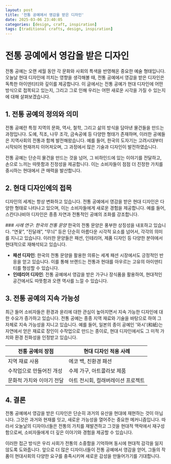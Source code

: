 ```yaml
---
layout: post
title: '전통 공예에서 영감을 받은 디자인'
date: 2025-03-06 23:40:05
categories: [design, craft, inspiration]
tags: [traditional crafts, design, inspiration]
---
```


# 전통 공예에서 영감을 받은 디자인

전통 공예는 오랜 세월 동안 각 문화와 사회의 특색을 반영해온 중요한 예술 형태입니다. 오늘날 현대 디자인에 끼치는 영향을 생각해볼 때, 전통 공예에서 영감을 받은 디자인은 독특한 아이덴티티와 깊이를 제공합니다. 이 글에서는 전통 공예가 현대 디자인에 어떤 방식으로 접목되고 있는지, 그리고 그로 인해 우리는 어떤 새로운 시각을 가질 수 있는지에 대해 살펴보겠습니다.

## 1. 전통 공예의 정의와 의미

전통 공예란 특정 지역의 문화, 역사, 철학, 그리고 삶의 방식을 담아낸 물건들을 만드는 과정입니다. 도예, 직조, 나무 조각, 금속공예 등 다양한 형태가 존재하며, 이러한 공예들은 지역사회의 전통과 함께 발전해왔습니다. 예를 들어, 한국의 도자기는 고려시대부터 시작되어 현재까지 이어져오며, 그 과정에서 많은 기술과 디자인이 발전하였습니다.

전통 공예는 단순히 물건을 만드는 것을 넘어, 그 비하인드에 있는 이야기를 전달하고, 손으로 느끼는 따뜻함과 진정성을 제공합니다. 이는 소비자들이 점점 더 진정한 가치를 중시하는 현대에서 큰 매력을 발산합니다.

## 2. 현대 디자인에의 접목

디자인의 세계는 항상 변화하고 있습니다. 전통 공예에서 영감을 받은 현대 디자인은 다양한 형태로 나타나고 있으며, 이는 소비자들에게 새로운 경험을 제공합니다. 예를 들어, 스칸디나비아 디자인은 종종 자연과 전통적인 공예의 조화를 강조합니다.

*### 사례 연구: 한국의 전통 문양*
 한국의 전통 문양은 풍부한 상징성을 내포하고 있습니다. “연꽃”, “진달래”, “무늬” 등은 단순히 아름다운 시각적 요소를 넘어서, 각각의 의미를 지니고 있습니다. 이러한 문양들은 패션, 인테리어, 제품 디자인 등 다양한 분야에서 현대적으로 재해석되고 있습니다.
  
- **패션 디자인**: 한국의 전통 문양을 활용한 의류는 세계 패션 시장에서도 긍정적인 반응을 얻고 있습니다. 이를 통해 브랜드는 전통과 현대를 아우르는 고유의 아이덴티티를 형성할 수 있습니다.
- **인테리어 디자인**: 전통 공예에서 영감을 받은 가구나 장식품을 활용하여, 현대적인 공간에서도 따뜻함과 오랜 역사를 느낄 수 있습니다.

## 3. 전통 공예의 지속 가능성

최근 들어 소비자들은 환경과 윤리에 대한 관심이 높아지면서 지속 가능한 디자인에 대한 수요가 증가하고 있습니다. 전통 공예는 종종 지역 재료와 기술을 바탕으로 하여 그 자체로 지속 가능성을 지니고 있습니다. 예를 들어, 일본의 종이 공예인 '와시'(和紙)는 자연에서 얻은 재료로 장인이 수작업으로 만드는 종이로, 현대 디자인에서도 그 미적 가치와 환경 친화성을 인정받고 있습니다.

| 전통 공예의 장점 | 현대 디자인 적용 사례 |
|-----------------|---------------------|
| 지역 재료 사용 | 에코 백, 친환경 패션 |
| 수작업으로 만들어진 개성 | 수제 가구, 아트콜라보 제품 |
| 문화적 가치와 이야기 전달 | 아트 전시회, 컬래버레이션 프로젝트 |

## 4. 결론

전통 공예에서 영감을 받은 디자인은 단순히 과거의 유산을 현대에 재현하는 것이 아닙니다. 그것은 과거와 현재를 잇고, 새로운 가능성을 열어주는 중요한 메커니즘입니다. 따라서 오늘날의 디자이너들은 전통의 가치를 재발견하고 그것을 현대적 맥락에서 재구성함으로써, 소비자들에게 더 깊은 이야기와 경험을 제공할 수 있습니다.

이러한 접근 방식은 우리 사회가 전통의 소중함을 기억하며 동시에 현대적 감각을 잃지 않도록 도와줍니다. 앞으로 더 많은 디자이너들이 전통 공예에서 영감을 얻어, 그들의 작품이 현대사회의 다양한 요구를 충족시키며 새로운 감성을 만들어가기를 기대합니다.